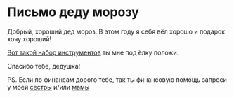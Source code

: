 # Письмо деду морозу

Добрый, хороший дед мороз. В этом году я себя вёл хорошо и подарок хочу хороший!

<a href="https://m.vseinstrumenti.ru/ruchnoy-instrument/nabory/avtomobilnyj/inforce/136-predmetov-1-2-dyujma-i-1-4-dyujma-06-07-17-/">Вот такой набор инструментов</a> ты мне под ёлку положи.

Спасибо тебе, дедушка!

PS. Если по финансам дорого тебе, так ты финансовую помощь запроси у моей <a href="https://api.whatsapp.com/send?phone=79158005249">сестры</a> и/или <a href="https://api.whatsapp.com/send?phone=79803364691">мамы</a>
